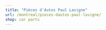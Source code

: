 ```yaml
---
title: "Pièces d'Autos Paul Lavigne"
url: /montreal/pieces-dautos-paul-lavigne/
shop: car parts
---
```

